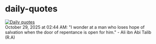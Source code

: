 # daily-quotes
[![Daily quotes](https://github.com/ceepu8/daily-quotes/actions/workflows/daily-quote.yml/badge.svg)](https://github.com/ceepu8/daily-quotes/actions/workflows/daily-quote.yml)<br/>
October 29, 2025 at 02:44 AM: "I wonder at a man who loses hope of salvation when the door of repentance is open for him." - Ali ibn Abi Talib (R.A)
